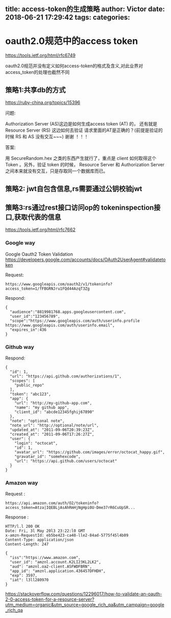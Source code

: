 title: access-token的生成策略
author: Victor
date: 2018-06-21 17:29:42
tags:
categories:
---
# oauth2.0规范中的access token

https://tools.ietf.org/html/rfc6749

oauth2.0规范并没有定义如何access-token的格式及含义,对此业界对access_token的处理也截然不同

## 策略1:共享db的方式
https://ruby-china.org/topics/15396

问题:

Authorization Server (AS)这边是如何生成access token (AT) 的， 还有就是 Resource Server (RS) 这边如何去验证 请求里面的AT是正确的？(前提是验证的时候 RS 和 AS 没有交互~~~) 谢谢 ！！！

答案:

用 SecureRandom.hex 之类的东西产生就行了，重点是 client 如何取得这个 Token 。另外，验证 token 的时候， Resource Server 和 Authorization Server 之间本来就没有交互，只是存取同一个数据库而已。
## 策略2: jwt自包含信息,rs需要通过公钥校验jwt


## 策略3:rs通过rest接口访问op的 tokeninspection接口,获取代表的信息
https://tools.ietf.org/html/rfc7662

### Google way
Google Oauth2 Token Validation
https://developers.google.com/accounts/docs/OAuth2UserAgent#validatetoken

Request:
```
https://www.googleapis.com/oauth2/v1/tokeninfo?access_token=1/fFBGRNJru1FQd44AzqT3Zg
```
Respond:
```
{
  "audience":"8819981768.apps.googleusercontent.com",
  "user_id":"123456789",
  "scope":"https://www.googleapis.com/auth/userinfo.profile https://www.googleapis.com/auth/userinfo.email",
  "expires_in":436
}
```

### Github way
Respond:


```
{
  "id": 1,
  "url": "https://api.github.com/authorizations/1",
  "scopes": [
    "public_repo"
  ],
  "token": "abc123",
  "app": {
    "url": "http://my-github-app.com",
    "name": "my github app",
    "client_id": "abcde12345fghij67890"
  },
  "note": "optional note",
  "note_url": "http://optional/note/url",
  "updated_at": "2011-09-06T20:39:23Z",
  "created_at": "2011-09-06T17:26:27Z",
  "user": {
    "login": "octocat",
    "id": 1,
    "avatar_url": "https://github.com/images/error/octocat_happy.gif",
    "gravatar_id": "somehexcode",
    "url": "https://api.github.com/users/octocat"
  }
}
```


### Amazon way
Request :
```
https://api.amazon.com/auth/O2/tokeninfo?access_token=Atza|IQEBLjAsAhRmHjNgHpi0U-Dme37rR6CuUpSR...
```
Response :
```
HTTP/l.l 200 OK
Date: Fri, 3l May 20l3 23:22:l0 GMT 
x-amzn-RequestId: eb5be423-ca48-lle2-84ad-5775f45l4b09 
Content-Type: application/json 
Content-Length: 247 

{ 
  "iss":"https://www.amazon.com", 
  "user_id": "amznl.account.K2LI23KL2LK2", 
  "aud": "amznl.oa2-client.ASFWDFBRN", 
  "app_id": "amznl.application.436457DFHDH", 
  "exp": 3597, 
  "iat": l3ll280970
}
```

https://stackoverflow.com/questions/12296017/how-to-validate-an-oauth-2-0-access-token-for-a-resource-server?utm_medium=organic&utm_source=google_rich_qa&utm_campaign=google_rich_qa